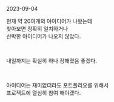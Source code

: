 2023-09-04

현재 약 20여개의 아이디어가 나왔는데  
찾아보면 정확히 일치하거나  
신박한 아이디어가 나오지 않았다.

<br/>

내일까지는 확실히 하나 정해졌음 좋겠다.

<br/>

아이디어는 재미없더라도 포트폴리오를 위해서  
프로젝트에 열심히 참여 해야겠다.
